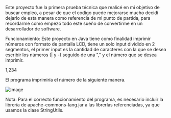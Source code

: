 Este proyecto fue la primera prueba técnica que realicé en mi objetivo de buscar empleo, a pesar de que el codigo puede mejorarse mucho decidí dejarlo de esta manera como referencia de mi punto de partida, para recordarme como empezó todo este sueño de convertirme en un desarrollador de software.

Funcionamiento: Este proyecto en Java tiene como finalidad imprimir números con formato de pantalla LCD, tiene un solo input dividido en 2 segmentos, el primer input es la cantidad de caracteres con la que se desea escribir los números (| y -) seguido de una "," y el número que se desea imprimir.

1,234

El programa imprimiría el número de la siguiente manera.

![image](https://github.com/user-attachments/assets/dc970b98-0997-4e43-a779-1f6d7fee1688)

Nota: Para el correcto funcionamiento del programa, es necesario incluir la librería de apache-commons-lang.jar a las librerías referenciadas, ya que usamos la clase StringUtils.
